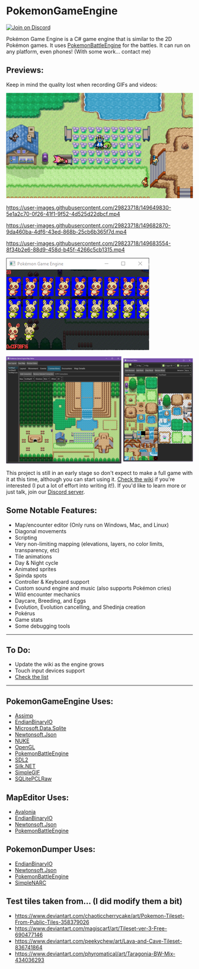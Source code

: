 # PokemonGameEngine

[![Join on Discord](https://discordapp.com/api/guilds/717575608393138187/widget.png?style=shield)][Discord]

Pokémon Game Engine is a C# game engine that is similar to the 2D Pokémon games.
It uses [PokemonBattleEngine](https://github.com/Kermalis/PokemonBattleEngine) for the battles.
It can run on any platform, even phones! (With some work... contact me)

## Previews:
Keep in mind the quality lost when recording GIFs and videos:

![GamePreview](Previews/Overworld.png)

https://user-images.githubusercontent.com/29823718/149649830-5e1a2c70-0f26-41f1-9f52-4d525d22dbcf.mp4

https://user-images.githubusercontent.com/29823718/149682870-9da460ba-4df6-43ed-868b-25cb6b365f7d.mp4

https://user-images.githubusercontent.com/29823718/149683554-8f34b2e6-88d9-458d-b45f-4266c5cb1315.mp4

![SpindaSpotsPreview](Previews/Spinda.gif)

![MapEditorPreview](Previews/MapEditor.png)

This project is still in an early stage so don't expect to make a full game with it at this time, although you can start using it.
[Check the wiki](https://github.com/Kermalis/PokemonGameEngine/wiki) if you're interested (I put a lot of effort into writing it!).
If you'd like to learn more or just talk, join our [Discord server][Discord].

## Some Notable Features:
* Map/encounter editor (Only runs on Windows, Mac, and Linux)
* Diagonal movements
* Scripting
* Very non-limiting mapping (elevations, layers, no color limits, transparency, etc)
* Tile animations
* Day & Night cycle
* Animated sprites
* Spinda spots
* Controller & Keyboard support
* Custom sound engine and music (also supports Pokémon cries)
* Wild encounter mechanics
* Daycare, Breeding, and Eggs
* Evolution, Evolution cancelling, and Shedinja creation
* Pokérus
* Game stats
* Some debugging tools

----
## To Do:
* Update the wiki as the engine grows
* Touch input devices support
* [Check the list](TODO.txt)

----
## PokemonGameEngine Uses:
* [Assimp](https://github.com/assimp/assimp)
* [EndianBinaryIO](https://github.com/Kermalis/EndianBinaryIO)
* [Microsoft.Data.Sqlite](https://docs.microsoft.com/dotnet/standard/data/sqlite)
* [Newtonsoft.Json](https://github.com/JamesNK/Newtonsoft.Json)
* [NUKE](https://github.com/nuke-build/nuke)
* [OpenGL](https://www.opengl.org/)
* [PokemonBattleEngine](https://github.com/Kermalis/PokemonBattleEngine)
* [SDL2](https://www.libsdl.org/)
* [Silk.NET](https://github.com/dotnet/Silk.NET)
* [SimpleGIF](https://github.com/Kermalis/SimpleGIF)
* [SQLitePCLRaw](https://github.com/ericsink/SQLitePCL.raw)

## MapEditor Uses:
* [Avalonia](https://github.com/AvaloniaUI/Avalonia)
* [EndianBinaryIO](https://github.com/Kermalis/EndianBinaryIO)
* [Newtonsoft.Json](https://github.com/JamesNK/Newtonsoft.Json)
* [PokemonBattleEngine](https://github.com/Kermalis/PokemonBattleEngine)

## PokemonDumper Uses:
* [EndianBinaryIO](https://github.com/Kermalis/EndianBinaryIO)
* [Newtonsoft.Json](https://github.com/JamesNK/Newtonsoft.Json)
* [PokemonBattleEngine](https://github.com/Kermalis/PokemonBattleEngine)
* [SimpleNARC](https://github.com/Kermalis/SimpleNARC)

## Test tiles taken from... (I did modify them a bit)
* https://www.deviantart.com/chaoticcherrycake/art/Pokemon-Tileset-From-Public-Tiles-358379026
* https://www.deviantart.com/magiscarf/art/Tileset-ver-3-Free-690477146
* https://www.deviantart.com/peekychew/art/Lava-and-Cave-Tileset-836741864
* https://www.deviantart.com/phyromatical/art/Taragonia-BW-Mix-434036293

[Discord]: https://discord.gg/Z4Mn9qX
